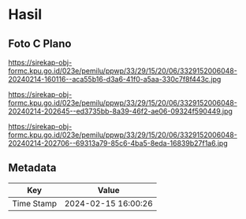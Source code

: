 # Hasil

## Foto C Plano

https://sirekap-obj-formc.kpu.go.id/023e/pemilu/ppwp/33/29/15/20/06/3329152006048-20240214-160116--aca55b16-d3a6-41f0-a5aa-330c7f8f443c.jpg

https://sirekap-obj-formc.kpu.go.id/023e/pemilu/ppwp/33/29/15/20/06/3329152006048-20240214-202645--ed3735bb-8a39-46f2-ae06-09324f590449.jpg

https://sirekap-obj-formc.kpu.go.id/023e/pemilu/ppwp/33/29/15/20/06/3329152006048-20240214-202706--69313a79-85c6-4ba5-8eda-16839b27f1a6.jpg


## Metadata

| Key        | Value               |
| ---------- | ------------------- |
| Time Stamp | 2024-02-15 16:00:26 |



